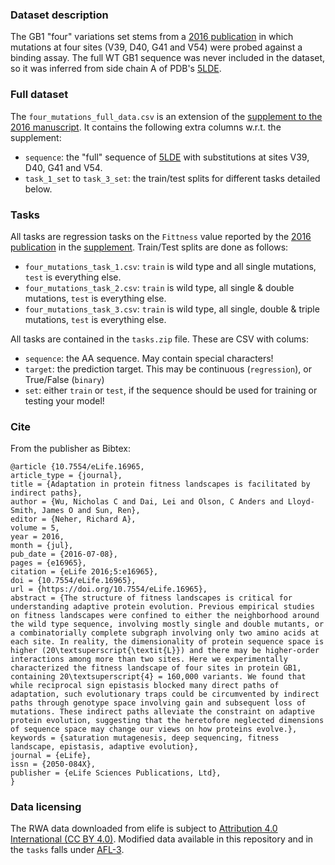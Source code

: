 ### Dataset description

The GB1 "four" variations set stems from a [2016 publication](https://elifesciences.org/articles/16965) in which mutations at four sites (V39, D40, G41 and V54) were probed against a binding assay. 
The full WT GB1 sequence was never included in the dataset, so it was inferred from side chain A of PDB's [5LDE](https://www.rcsb.org/structure/5LDE).

### Full dataset

The `four_mutations_full_data.csv` is an extension of the [supplement to the 2016 manuscript](https://doi.org/10.7554/eLife.16965.024). It contains the following extra columns w.r.t. the supplement:
- `sequence`: the "full" sequence of [5LDE](https://www.rcsb.org/structure/5LDE) with substitutions at sites V39, D40, G41 and V54.
- `task_1_set` to `task_3_set`: the train/test splits for different tasks detailed below.


### Tasks

All tasks are regression tasks on the `Fittness` value reported by the [2016 publication](https://elifesciences.org/articles/16965) in the [supplement](https://doi.org/10.7554/eLife.16965.024).
Train/Test splits are done as follows:

- `four_mutations_task_1.csv`: `train` is wild type and all single mutations, `test` is everything else.
- `four_mutations_task_2.csv`: `train` is wild type, all single & double mutations, `test` is everything else.
- `four_mutations_task_3.csv`: `train` is wild type, all single, double & triple mutations, `test` is everything else.

All tasks are contained in the `tasks.zip` file. These are CSV with colums:

- `sequence`: the AA sequence. May contain special characters!
- `target`: the prediction target. This may be continuous (`regression`), or True/False (`binary`)
- `set`: either `train` or `test`, if the sequence should be used for training or testing your model!


### Cite
From the publisher as Bibtex:
```
@article {10.7554/eLife.16965,
article_type = {journal},
title = {Adaptation in protein fitness landscapes is facilitated by indirect paths},
author = {Wu, Nicholas C and Dai, Lei and Olson, C Anders and Lloyd-Smith, James O and Sun, Ren},
editor = {Neher, Richard A},
volume = 5,
year = 2016,
month = {jul},
pub_date = {2016-07-08},
pages = {e16965},
citation = {eLife 2016;5:e16965},
doi = {10.7554/eLife.16965},
url = {https://doi.org/10.7554/eLife.16965},
abstract = {The structure of fitness landscapes is critical for understanding adaptive protein evolution. Previous empirical studies on fitness landscapes were confined to either the neighborhood around the wild type sequence, involving mostly single and double mutants, or a combinatorially complete subgraph involving only two amino acids at each site. In reality, the dimensionality of protein sequence space is higher (20\textsuperscript{\textit{L}}) and there may be higher-order interactions among more than two sites. Here we experimentally characterized the fitness landscape of four sites in protein GB1, containing 20\textsuperscript{4} = 160,000 variants. We found that while reciprocal sign epistasis blocked many direct paths of adaptation, such evolutionary traps could be circumvented by indirect paths through genotype space involving gain and subsequent loss of mutations. These indirect paths alleviate the constraint on adaptive protein evolution, suggesting that the heretofore neglected dimensions of sequence space may change our views on how proteins evolve.},
keywords = {saturation mutagenesis, deep sequencing, fitness landscape, epistasis, adaptive evolution},
journal = {eLife},
issn = {2050-084X},
publisher = {eLife Sciences Publications, Ltd},
}
```

### Data licensing

The RWA data downloaded from elife is subject to [Attribution 4.0 International (CC BY 4.0)](https://creativecommons.org/licenses/by/4.0/).
Modified data available in this repository and in the `tasks` falls under [AFL-3](https://opensource.org/licenses/AFL-3.0).
